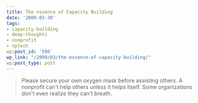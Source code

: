 ```yaml
---
title: The essence of Capacity Building
date: '2009-03-30'
tags:
- capacity-building
- deep-thoughts
- nonprofit
- nptech
wp:post_id: '596'
wp_link: "/2009/03/the-essence-of-capacity-building/"
wp:post_type: post
---
```


> Please secure your own oxygen mask before assisting others.
A nonprofit can't help others unless it helps itself. Some organizations don't even realize they can't breath.
